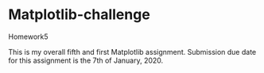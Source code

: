 # Matplotlib-challenge
Homework5

This is my overall fifth and first Matplotlib assignment. Submission due date for this assignment is the 7th of January, 2020.